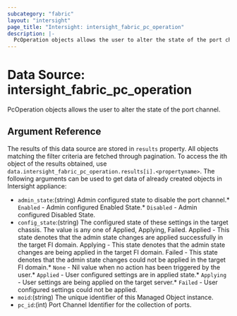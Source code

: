 ```yaml
---
subcategory: "fabric"
layout: "intersight"
page_title: "Intersight: intersight_fabric_pc_operation"
description: |-
  PcOperation objects allows the user to alter the state of the port channel.
---
```


# Data Source: intersight_fabric_pc_operation
PcOperation objects allows the user to alter the state of the port channel.
## Argument Reference
The results of this data source are stored in `results` property.
All objects matching the filter criteria are fetched through pagination.
To access the ith object of the results obtained, use `data.intersight_fabric_pc_operation.results[i].<propertyname>`.
The following arguments can be used to get data of already created objects in Intersight appliance:
* `admin_state`:(string) Admin configured state to disable the port channel.* `Enabled` - Admin configured Enabled State.* `Disabled` - Admin configured Disabled State. 
* `config_state`:(string) The configured state of these settings in the target chassis. The value is any one of Applied, Applying, Failed. Applied - This state denotes that the admin state changes are applied successfully in the target FI domain. Applying - This state denotes that the admin state changes are being applied in the target FI domain. Failed - This state denotes that the admin state changes could not be applied in the target FI domain.* `None` - Nil value when no action has been triggered by the user.* `Applied` - User configured settings are in applied state.* `Applying` - User settings are being applied on the target server.* `Failed` - User configured settings could not be applied. 
* `moid`:(string) The unique identifier of this Managed Object instance. 
* `pc_id`:(int) Port Channel Identifier for the collection of ports. 
 